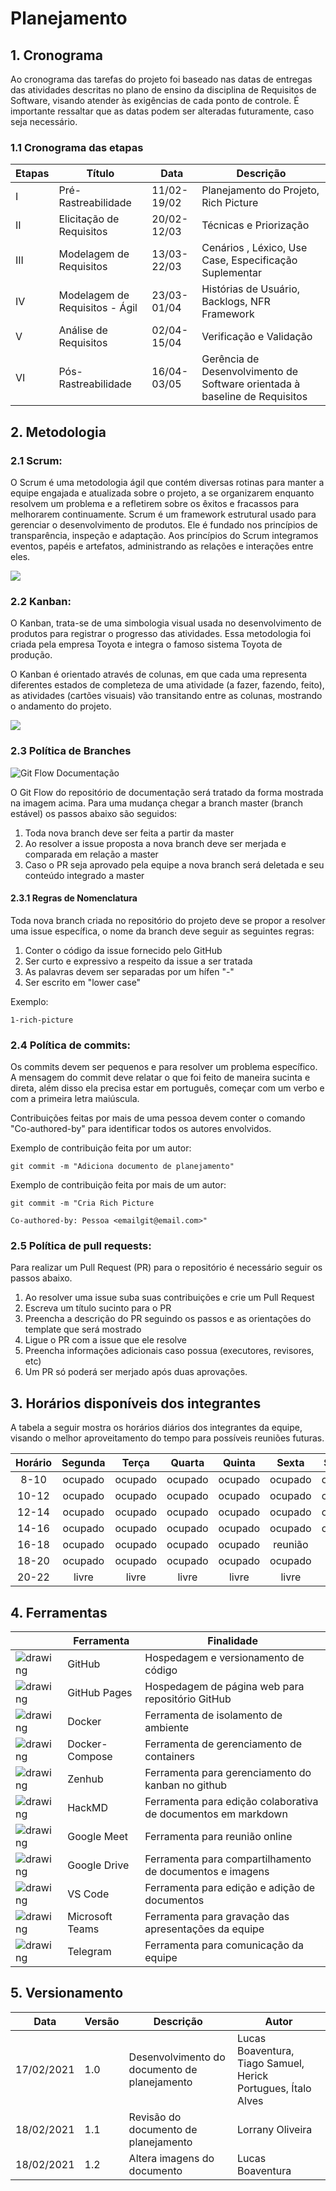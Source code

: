 # Planejamento

## 1. Cronograma

Ao cronograma das tarefas do projeto foi baseado nas datas de entregas das atividades descritas no plano de ensino da disciplina de Requisitos de Software, visando atender às exigências de cada ponto de controle. É importante ressaltar que as datas podem ser alteradas futuramente, caso seja necessário.

### 1.1 Cronograma das etapas

| Etapas | Título                         | Data        | Descrição                                                                  |
| ------ | ------------------------------ | ----------- | -------------------------------------------------------------------------- |
| I      | Pré-Rastreabilidade            | 11/02-19/02 | Planejamento do Projeto, Rich Picture                                      |
| II     | Elicitação de Requisitos       | 20/02-12/03 | Técnicas e Priorização                                                     |
| III    | Modelagem de Requisitos        | 13/03-22/03 | Cenários , Léxico, Use Case, Especificação Suplementar                     |
| IV     | Modelagem de Requisitos - Ágil | 23/03-01/04 | Histórias de Usuário, Backlogs, NFR Framework                              |
| V      | Análise de Requisitos          | 02/04-15/04 | Verificação e Validação                                                    |
| VI     | Pós-Rastreabilidade            | 16/04-03/05 | Gerência de Desenvolvimento de Software orientada à baseline de Requisitos |

## 2. Metodologia

### 2.1 Scrum:

O Scrum é uma metodologia ágil que contém diversas rotinas para manter a equipe engajada e atualizada sobre o projeto, a se organizarem enquanto resolvem um problema e a refletirem sobre os êxitos e fracassos para melhorarem continuamente. Scrum é um framework estrutural usado para gerenciar o desenvolvimento de produtos. Ele é fundado nos princípios de transparência, inspeção e adaptação. Aos princípios do Scrum integramos eventos, papéis e artefatos, administrando as relações e interações entre eles.

![](https://i2.wp.com/www.scrumportugal.pt/wp-content/uploads/como-funciona-o-scrum.png?fit=1300,570)

### 2.2 Kanban:

O Kanban, trata-se de uma simbologia visual usada no desenvolvimento de produtos para registrar o progresso das atividades. Essa metodologia foi criada pela empresa Toyota e integra o famoso sistema Toyota de produção.

O Kanban é orientado através de colunas, em que cada uma representa diferentes estados de completeza de uma atividade (a fazer, fazendo, feito), as atividades (cartões visuais) vão transitando entre as colunas, mostrando o andamento do projeto.

![](https://blog.caelum.com.br/wp-content/uploads/2016/01/kanban.jpg)

### 2.3 Política de Branches

![Git Flow Documentação](./assets/planejamento/GitFlowDocumentation.png)

O Git Flow do repositório de documentação será tratado da forma mostrada na imagem acima. Para uma mudança chegar a branch master (branch estável) os passos abaixo são seguidos:

1. Toda nova branch deve ser feita a partir da master
2. Ao resolver a issue proposta a nova branch deve ser merjada e comparada em relação a master
3. Caso o PR seja aprovado pela equipe a nova branch será deletada e seu conteúdo integrado a master

#### 2.3.1 Regras de Nomenclatura

Toda nova branch criada no repositório do projeto deve se propor a resolver uma issue específica, o nome da branch deve seguir as seguintes regras:

1. Conter o código da issue fornecido pelo GitHub
2. Ser curto e expressivo a respeito da issue a ser tratada
3. As palavras devem ser separadas por um hífen "-"
4. Ser escrito em "lower case"

Exemplo:

    1-rich-picture

### 2.4 Política de commits:

Os commits devem ser pequenos e para resolver um problema específico. A mensagem do commit deve relatar o que foi feito de maneira sucinta e direta, além disso ela precisa estar em português, começar com um verbo e com a primeira letra maiúscula.

Contribuições feitas por mais de uma pessoa devem conter o comando "Co-authored-by" para identificar todos os autores envolvidos.

Exemplo de contribuição feita por um autor:

    git commit -m "Adiciona documento de planejamento"

Exemplo de contribuição feita por mais de um autor:

    git commit -m "Cria Rich Picture

    Co-authored-by: Pessoa <emailgit@email.com>"

### 2.5 Política de pull requests:

Para realizar um Pull Request (PR) para o repositório é necessário seguir os passos abaixo.

1. Ao resolver uma issue suba suas contribuições e crie um Pull Request
2. Escreva um título sucinto para o PR
3. Preencha a descrição do PR seguindo os passos e as orientações do template que será mostrado
4. Ligue o PR com a issue que ele resolve
5. Preencha informações adicionais caso possua (executores, revisores, etc)
6. Um PR só poderá ser merjado após duas aprovações.

## 3. Horários disponíveis dos integrantes

A tabela a seguir mostra os horários diários dos integrantes da equipe, visando o melhor aproveitamento do tempo para possíveis reuniões futuras.

|Horário| Segunda | Terça |  Quarta |  Quinta |  Sexta  |  Sábado |
| :---: | :-----: | :---: | :-----: | :-----: | :-----: | :-----: |
|  8-10 | ocupado |ocupado| ocupado | ocupado | ocupado | ocupado |
| 10-12 | ocupado |ocupado| ocupado | ocupado | ocupado | ocupado |
| 12-14 | ocupado |ocupado| ocupado | ocupado | ocupado | ocupado |
| 14-16 | ocupado |ocupado| ocupado | ocupado | ocupado | ocupado |
| 16-18 | ocupado |ocupado| ocupado | ocupado | reunião |  livre  |
| 18-20 | ocupado |ocupado| ocupado | ocupado | ocupado |  livre  |
| 20-22 |  livre  | livre |  livre  |  livre  |  livre  |  livre  |

## 4. Ferramentas

|                                                                     | Ferramenta      | Finalidade                                                    |
| ------------------------------------------------------------------- | --------------- | ------------------------------------------------------------- |
| ![drawing](./assets/planejamento/logos/github-logo.png)             | GitHub          | Hospedagem e versionamento de código                          |
| ![drawing](./assets/planejamento/logos/github-pages-logo.png)       | GitHub Pages    | Hospedagem de página web para repositório GitHub              |
| ![drawing](./assets/planejamento/logos/docker-logo.png)             | Docker          | Ferramenta de isolamento de ambiente                          |
| ![drawing](./assets/planejamento/logos/docker-compose-logo.png)     | Docker-Compose  | Ferramenta de gerenciamento de containers                     |
| ![drawing](./assets/planejamento/logos/zenhub-logo.png)             | Zenhub          | Ferramenta para gerenciamento do kanban no github             |
| ![drawing](./assets/planejamento/logos/hackmd-logo.png)             | HackMD          | Ferramenta para edição colaborativa de documentos em markdown |
| ![drawing](./assets/planejamento/logos/google-meet-logo.png)        | Google Meet     | Ferramenta para reunião online                                |
| ![drawing](./assets/planejamento/logos/drive-logo.png)              | Google Drive    | Ferramenta para compartilhamento de documentos e imagens      |
| ![drawing](./assets/planejamento/logos/visual-studio-code-logo.svg) | VS Code         | Ferramenta para edição e adição de documentos                 |
| ![drawing](./assets/planejamento/logos/microsoft-teams-logo.png)    | Microsoft Teams | Ferramenta para gravação das apresentações da equipe          |
| ![drawing](./assets/planejamento/logos/telegram-logo.webp)          | Telegram        | Ferramenta para comunicação da equipe                         |

## 5. Versionamento

| Data       | Versão | Descrição                                    | Autor                                                         |
| ---------- | ------ | -------------------------------------------- | ------------------------------------------------------------- |
| 17/02/2021 | 1.0    | Desenvolvimento do documento de planejamento | Lucas Boaventura, Tiago Samuel, Herick Portugues, Ítalo Alves |
| 18/02/2021 | 1.1    | Revisão do documento de planejamento         | Lorrany Oliveira                                              |
| 18/02/2021 | 1.2    | Altera imagens do documento                  | Lucas Boaventura                                              |
